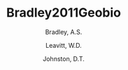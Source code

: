 ---
layout: publication
title: Bradley2011Geobio
category: publication
author: 
	- Bradley, A.S. 
	- Leavitt, W.D. 
	- Johnston, D.T. 
pubtitle:  "Revisiting the dissimilatory sulfate reduction network"
journal: Geobiology 
volume: 9 
number: 5 
pages: 446-457 
year: 2011
---